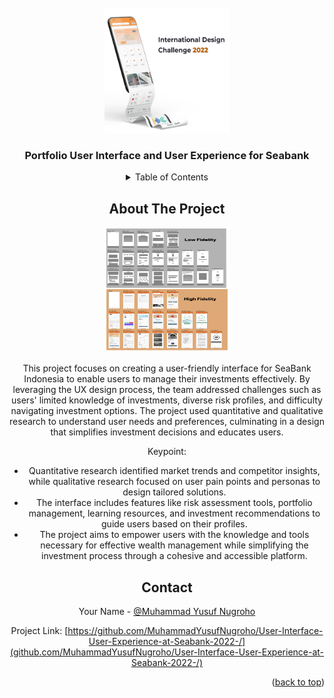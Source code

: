 
<!-- PROJECT LOGO -->
<br />
<div align="center">
  <a href="https://github.com/othneildrew/Best-README-Template">
    <img src="IDC2022/Images/Logo.png" alt="Logo" width="200" height="200">
  </a>

  <h3 align="center">Portfolio User Interface and User Experience for Seabank</h3>

<!-- TABLE OF CONTENTS -->
<details>
  <summary>Table of Contents</summary>
  <ol>
    <li>
      <a href="#about-the-project">About The Project</a>
    <li><a href="#contact">Contact</a></li>
  </ol>
</details>

<!-- ABOUT THE PROJECT -->
## About The Project

<img src="IDC2022/Images/lofi.png" alt="Logo" width="200" height="200">

This project focuses on creating a user-friendly interface for SeaBank Indonesia to enable users to manage their investments effectively. By leveraging the UX design process, the team addressed challenges such as users' limited knowledge of investments, diverse risk profiles, and difficulty navigating investment options. The project used quantitative and qualitative research to understand user needs and preferences, culminating in a design that simplifies investment decisions and educates users.

Keypoint:
* Quantitative research identified market trends and competitor insights, while qualitative research focused on user pain points and personas to design tailored solutions.
* The interface includes features like risk assessment tools, portfolio management, learning resources, and investment recommendations to guide users based on their profiles.
* The project aims to empower users with the knowledge and tools necessary for effective wealth management while simplifying the investment process through a cohesive and accessible platform.




<!-- CONTACT -->
## Contact

Your Name - [@Muhammad Yusuf Nugroho](https://www.linkedin.com/in/muhammad-yusuf-nugroho-826b6a31b/)

Project Link: [https://github.com/MuhammadYusufNugroho/User-Interface-User-Experience-at-Seabank-2022-/](github.com/MuhammadYusufNugroho/User-Interface-User-Experience-at-Seabank-2022-/)

<p align="right">(<a href="#readme-top">back to top</a>)</p>
